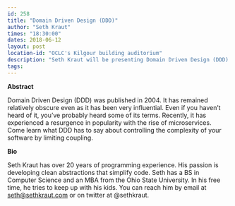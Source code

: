 ```yaml
---
id: 258
title: "Domain Driven Design (DDD)"
author: "Seth Kraut"
times: "18:30:00"
dates: 2018-06-12
layout: post
location-id: "OCLC's Kilgour building auditorium"  
description: "Seth Kraut will be presenting Domain Driven Design (DDD)."
tags: 
---
```

 **Abstract**

Domain Driven Design (DDD) was published in 2004. It has remained relatively obscure even as it has been very influential. Even if you haven’t heard of it, you’ve probably heard some of its terms. Recently, it has experienced a resurgence in popularity with the rise of microservices. Come learn what DDD has to say about controlling the complexity of your software by limiting coupling.

**Bio**

Seth Kraut has over 20 years of programming experience. His passion is developing clean abstractions that simplify code. Seth has a BS in Computer Science and an MBA from the Ohio State University. In his free time, he tries to keep up with his kids. You can reach him by email at seth@sethkraut.com or on twitter at @sethkraut.
